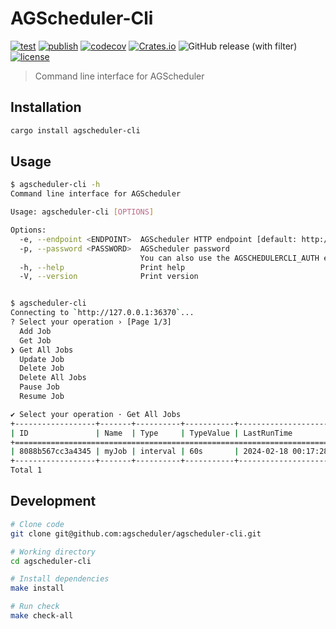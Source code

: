 # AGScheduler-Cli

[![test](https://github.com/agscheduler/agscheduler-cli/actions/workflows/test.yml/badge.svg)](https://github.com/agscheduler/agscheduler-cli/actions/workflows/test.yml)
[![publish](https://github.com/agscheduler/agscheduler-cli/actions/workflows/publish.yml/badge.svg)](https://github.com/agscheduler/agscheduler-cli/actions/workflows/publish.yml)
[![codecov](https://codecov.io/gh/AGScheduler/agscheduler-cli/graph/badge.svg?token=2KUVNBKH9K)](https://codecov.io/gh/AGScheduler/agscheduler-cli)
[![Crates.io](https://img.shields.io/crates/v/agscheduler-cli.svg)](https://crates.io/crates/agscheduler-cli)
![GitHub release (with filter)](https://img.shields.io/github/v/release/agscheduler/agscheduler-cli)
[![license](https://img.shields.io/github/license/agscheduler/agscheduler)](https://github.com/agscheduler/agscheduler/blob/main/LICENSE)

> Command line interface for AGScheduler

## Installation

```bash
cargo install agscheduler-cli
```

## Usage

```bash
$ agscheduler-cli -h
Command line interface for AGScheduler

Usage: agscheduler-cli [OPTIONS]

Options:
  -e, --endpoint <ENDPOINT>  AGScheduler HTTP endpoint [default: http://127.0.0.1:36370]
  -p, --password <PASSWORD>  AGScheduler password
                             You can also use the AGSCHEDULERCLI_AUTH environment variable to pass this password more safely [default: ]
  -h, --help                 Print help
  -V, --version              Print version


$ agscheduler-cli
Connecting to `http://127.0.0.1:36370`...
? Select your operation › [Page 1/3]
  Add Job
  Get Job
❯ Get All Jobs
  Update Job
  Delete Job
  Delete All Jobs
  Pause Job
  Resume Job

✔ Select your operation · Get All Jobs
+------------------+-------+----------+-----------+---------------------+---------------------+---------+
| ID               | Name  | Type     | TypeValue | LastRunTime         | NextRunTime         | Status  |
+=======================================================================================================+
| 8088b567cc3a4345 | myJob | interval | 60s       | 2024-02-18 00:17:28 | 2024-02-18 00:18:28 | running |
+------------------+-------+----------+-----------+---------------------+---------------------+---------+
Total 1
```

## Development

```bash
# Clone code
git clone git@github.com:agscheduler/agscheduler-cli.git

# Working directory
cd agscheduler-cli

# Install dependencies
make install

# Run check
make check-all
```
